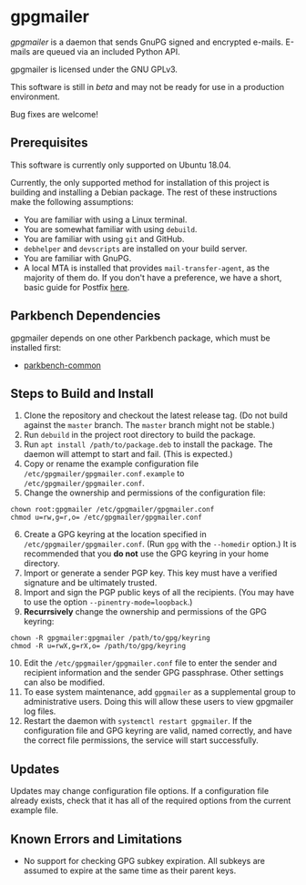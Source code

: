 # gpgmailer

_gpgmailer_ is a daemon that sends GnuPG signed and encrypted e-mails. E-mails are queued via
an included Python API.

gpgmailer is licensed under the GNU GPLv3.

This software is still in _beta_ and may not be ready for use in a production environment.

Bug fixes are welcome!

## Prerequisites

This software is currently only supported on Ubuntu 18.04.

Currently, the only supported method for installation of this project is building and
installing a Debian package. The rest of these instructions make the following assumptions:

*   You are familiar with using a Linux terminal.
*   You are somewhat familiar with using `debuild`.
*   You are familiar with using `git` and GitHub.
*   `debhelper` and `devscripts` are installed on your build server.
*   You are familiar with GnuPG.
*   A local MTA is installed that provides `mail-transfer-agent`, as the majority of them do.
    If you don't have a preference, we have a short, basic guide for Postfix
    [here](./postfix.md).

## Parkbench Dependencies

gpgmailer depends on one other Parkbench package, which must be installed first:

*   [parkbench-common](https://github.com/park-bench/parkbench-common)

## Steps to Build and Install

1.  Clone the repository and checkout the latest release tag. (Do not build against the
    `master` branch. The `master` branch might not be stable.)
2.  Run `debuild` in the project root directory to build the package.
3.  Run `apt install /path/to/package.deb` to install the package. The daemon will attempt to
    start and fail. (This is expected.)
4.  Copy or rename the example configuration file `/etc/gpgmailer/gpgmailer.conf.example` to
    `/etc/gpgmailer/gpgmailer.conf`.
5.  Change the ownership and permissions of the configuration file:
```
chown root:gpgmailer /etc/gpgmailer/gpgmailer.conf
chmod u=rw,g=r,o= /etc/gpgmailer/gpgmailer.conf
```
6.  Create a GPG keyring at the location specified in
    `/etc/gpgmailer/gpgmailer.conf`. (Run `gpg` with the `--homedir` option.) It is
    recommended that you __do not__ use the GPG keyring in your home directory.
7.  Import or generate a sender PGP key. This key must have a verified signature and be
    ultimately trusted.
8.  Import and sign the PGP public keys of all the recipients. (You may have to use the option
    `--pinentry-mode=loopback`.)
9.  __Recurrsively__ change the ownership and permissions of the GPG keyring:
```
chown -R gpgmailer:gpgmailer /path/to/gpg/keyring
chmod -R u=rwX,g=rX,o= /path/to/gpg/keyring
```
10. Edit the `/etc/gpgmailer/gpgmailer.conf` file to enter the sender and recipient
    information and the sender GPG passphrase. Other settings can also be modified.
11. To ease system maintenance, add `gpgmailer` as a supplemental group to administrative
    users. Doing this will allow these users to view gpgmailer log files.
12. Restart the daemon with `systemctl restart gpgmailer`. If the configuration file and GPG
    keyring are valid, named correctly, and have the correct file permissions, the service
    will start successfully.

## Updates

Updates may change configuration file options. If a configuration file already exists, check
that it has all of the required options from the current example file.

## Known Errors and Limitations

*   No support for checking GPG subkey expiration. All subkeys are assumed to expire at the
    same time as their parent keys.